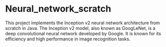 # Neural_network_scratch
This project implements the Inception v2 neural network architecture from scratch in Java. The Inception v2 model, also known as GoogLeNet, is a deep convolutional neural network developed by Google. It is known for its efficiency and high performance in image recognition tasks.
